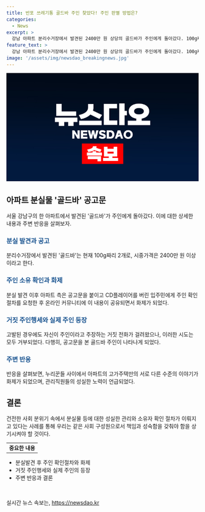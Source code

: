 ```yaml
---
title: 반포 쓰레기통 골드바 주인 찾았다! 주인 판별 방법은?
categories:
  - News
excerpt: >
  강남 아파트 분리수거장에서 발견된 2400만 원 상당의 골드바가 주인에게 돌아갔다. 100g짜리 2개의 골드바는 CD플레이어 가방 안에서 발견됐고, 아파트는 공고문을 붙여 소유자를 찾았다. 화제가 된 이 사건에서 거짓 주인행세에 대한 생활지원센터의 검증 과정, 70대 남성 소유자의 등장, 그리고 골드바에 대한 논의가 이어졌다.
feature_text: >
  강남 아파트 분리수거장에서 발견된 2400만 원 상당의 골드바가 주인에게 돌아갔다. 100g짜리 2개의 골드바는 CD플레이어 가방 안에서 발견됐고, 아파트는 공고문을 붙여 소유자를 찾았다. 화제가 된 이 사건에서 거짓 주인행세에 대한 생활지원센터의 검증 과정, 70대 남성 소유자의 등장, 그리고 골드바에 대한 논의가 이어졌다.
image: '/assets/img/newsdao_breakingnews.jpg'
---
```


<p><img src="/assets/img/newsdao_breakingnews.jpg" alt="flaretime 속보" /></p>

<h2 data-ke-size="size26">아파트 분실물 '골드바' 공고문</h2>

<p data-ke-size="size16">서울 강남구의 한 아파트에서 발견된 '골드바'가 주인에게 돌아갔다. 이에 대한 상세한 내용과 주변 반응을 살펴보자.</p>

<h3><b><span style="color: #1a5490;">분실 발견과 공고</span></b></h3>

<p>분리수거장에서 발견된 '골드바'는 현재 100g짜리 2개로, 시중가격은 2400만 원 이상이라고 한다.</p>

<h3><b><span style="color: #1a5490;">주인 소유 확인과 화제</span></b></h3>

<p>분실 발견 이후 아파트 측은 공고문을 붙이고 CD플레이어를 버린 입주민에게 주인 확인 절차를 요청한 후 온라인 커뮤니티에 이 내용이 공유되면서 화제가 되었다.</p>

<h3><b><span style="color: #1a5490;">거짓 주인행세와 실제 주인 등장</span></b></h3>

<p>고발된 경우에도 자신이 주인이라고 주장하는 거짓 전화가 걸려왔으나, 이러한 시도는 모두 거부되었다. 다행히, 공고문을 본 골드바 주인이 나타나게 되었다.</p>

<h3><b><span style="color: #1a5490;">주변 반응</span></b></h3>

<p>반응을 살펴보면, 누리꾼들 사이에서 아파트의 고가주택만의 서로 다른 수준의 이야기가 화제가 되었으며, 관리직원들의 성실한 노력이 언급되었다.</p>

<h2 data-ke-size="size26">결론</h2>

<p data-ke-size="size16">건전한 사회 분위기 속에서 분실물 등에 대한 성실한 관리와 소유자 확인 절차가 이뤄지고 있다는 사례를 통해 우리는 같은 사회 구성원으로서 책임과 성숙함을 갖춰야 함을 상기시켜야 할 것이다.</p>

<table>
  <tbody>
    <tr>
      <td style="text-align: center; height: 17px;"><b>중요한 내용</b></td>
    </tr>
  </tbody>
</table>

<ul>
  <li>분실발견 후 주인 확인절차와 화제</li>
  <li>거짓 주인행세와 실제 주인의 등장</li>
  <li>주변 반응과 결론</li>
</ul>

<p data-ke-size="size16">&nbsp;</p>
실시간 뉴스 속보는, <a href="https://newsdao.kr" rel="dofollow">https://newsdao.kr</a>


